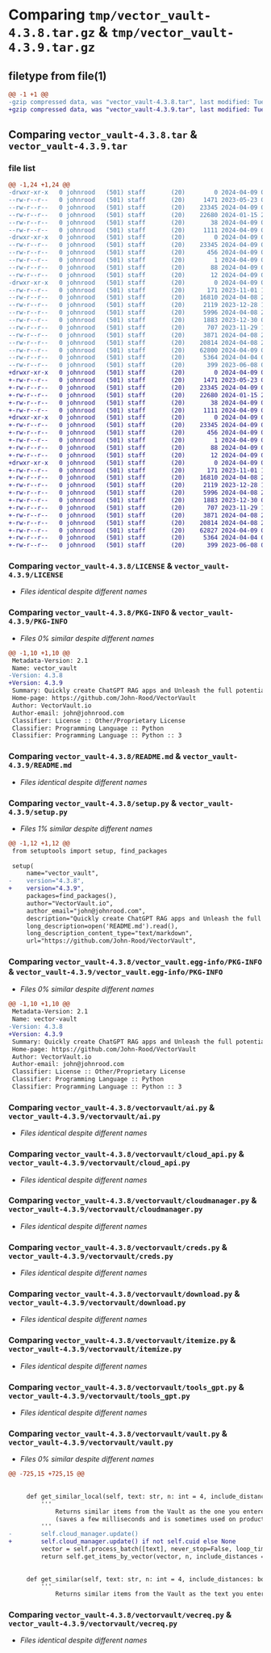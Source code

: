 # Comparing `tmp/vector_vault-4.3.8.tar.gz` & `tmp/vector_vault-4.3.9.tar.gz`

## filetype from file(1)

```diff
@@ -1 +1 @@
-gzip compressed data, was "vector_vault-4.3.8.tar", last modified: Tue Apr  9 00:30:32 2024, max compression
+gzip compressed data, was "vector_vault-4.3.9.tar", last modified: Tue Apr  9 00:39:44 2024, max compression
```

## Comparing `vector_vault-4.3.8.tar` & `vector_vault-4.3.9.tar`

### file list

```diff
@@ -1,24 +1,24 @@
-drwxr-xr-x   0 johnrood   (501) staff       (20)        0 2024-04-09 00:30:32.543182 vector_vault-4.3.8/
--rw-r--r--   0 johnrood   (501) staff       (20)     1471 2023-05-23 07:06:02.000000 vector_vault-4.3.8/LICENSE
--rw-r--r--   0 johnrood   (501) staff       (20)    23345 2024-04-09 00:30:32.543040 vector_vault-4.3.8/PKG-INFO
--rw-r--r--   0 johnrood   (501) staff       (20)    22680 2024-01-15 21:39:47.000000 vector_vault-4.3.8/README.md
--rw-r--r--   0 johnrood   (501) staff       (20)       38 2024-04-09 00:30:32.543217 vector_vault-4.3.8/setup.cfg
--rw-r--r--   0 johnrood   (501) staff       (20)     1111 2024-04-09 00:29:55.000000 vector_vault-4.3.8/setup.py
-drwxr-xr-x   0 johnrood   (501) staff       (20)        0 2024-04-09 00:30:32.539043 vector_vault-4.3.8/vector_vault.egg-info/
--rw-r--r--   0 johnrood   (501) staff       (20)    23345 2024-04-09 00:30:32.000000 vector_vault-4.3.8/vector_vault.egg-info/PKG-INFO
--rw-r--r--   0 johnrood   (501) staff       (20)      456 2024-04-09 00:30:32.000000 vector_vault-4.3.8/vector_vault.egg-info/SOURCES.txt
--rw-r--r--   0 johnrood   (501) staff       (20)        1 2024-04-09 00:30:32.000000 vector_vault-4.3.8/vector_vault.egg-info/dependency_links.txt
--rw-r--r--   0 johnrood   (501) staff       (20)       88 2024-04-09 00:30:32.000000 vector_vault-4.3.8/vector_vault.egg-info/requires.txt
--rw-r--r--   0 johnrood   (501) staff       (20)       12 2024-04-09 00:30:32.000000 vector_vault-4.3.8/vector_vault.egg-info/top_level.txt
-drwxr-xr-x   0 johnrood   (501) staff       (20)        0 2024-04-09 00:30:32.542730 vector_vault-4.3.8/vectorvault/
--rw-r--r--   0 johnrood   (501) staff       (20)      171 2023-11-01 18:30:43.000000 vector_vault-4.3.8/vectorvault/__init__.py
--rw-r--r--   0 johnrood   (501) staff       (20)    16810 2024-04-08 20:07:41.000000 vector_vault-4.3.8/vectorvault/ai.py
--rw-r--r--   0 johnrood   (501) staff       (20)     2119 2023-12-28 19:05:59.000000 vector_vault-4.3.8/vectorvault/cloud_api.py
--rw-r--r--   0 johnrood   (501) staff       (20)     5996 2024-04-08 20:07:11.000000 vector_vault-4.3.8/vectorvault/cloudmanager.py
--rw-r--r--   0 johnrood   (501) staff       (20)     1883 2023-12-30 00:40:36.000000 vector_vault-4.3.8/vectorvault/creds.py
--rw-r--r--   0 johnrood   (501) staff       (20)      707 2023-11-29 18:24:09.000000 vector_vault-4.3.8/vectorvault/download.py
--rw-r--r--   0 johnrood   (501) staff       (20)     3871 2024-04-08 20:07:01.000000 vector_vault-4.3.8/vectorvault/itemize.py
--rw-r--r--   0 johnrood   (501) staff       (20)    20814 2024-04-08 20:06:58.000000 vector_vault-4.3.8/vectorvault/tools_gpt.py
--rw-r--r--   0 johnrood   (501) staff       (20)    62800 2024-04-09 00:29:47.000000 vector_vault-4.3.8/vectorvault/vault.py
--rw-r--r--   0 johnrood   (501) staff       (20)     5364 2024-04-04 04:33:57.000000 vector_vault-4.3.8/vectorvault/vecreq.py
--rw-r--r--   0 johnrood   (501) staff       (20)      399 2023-06-08 04:36:04.000000 vector_vault-4.3.8/vectorvault/wrap.py
+drwxr-xr-x   0 johnrood   (501) staff       (20)        0 2024-04-09 00:39:44.368487 vector_vault-4.3.9/
+-rw-r--r--   0 johnrood   (501) staff       (20)     1471 2023-05-23 07:06:02.000000 vector_vault-4.3.9/LICENSE
+-rw-r--r--   0 johnrood   (501) staff       (20)    23345 2024-04-09 00:39:44.368353 vector_vault-4.3.9/PKG-INFO
+-rw-r--r--   0 johnrood   (501) staff       (20)    22680 2024-01-15 21:39:47.000000 vector_vault-4.3.9/README.md
+-rw-r--r--   0 johnrood   (501) staff       (20)       38 2024-04-09 00:39:44.368520 vector_vault-4.3.9/setup.cfg
+-rw-r--r--   0 johnrood   (501) staff       (20)     1111 2024-04-09 00:39:14.000000 vector_vault-4.3.9/setup.py
+drwxr-xr-x   0 johnrood   (501) staff       (20)        0 2024-04-09 00:39:44.366763 vector_vault-4.3.9/vector_vault.egg-info/
+-rw-r--r--   0 johnrood   (501) staff       (20)    23345 2024-04-09 00:39:44.000000 vector_vault-4.3.9/vector_vault.egg-info/PKG-INFO
+-rw-r--r--   0 johnrood   (501) staff       (20)      456 2024-04-09 00:39:44.000000 vector_vault-4.3.9/vector_vault.egg-info/SOURCES.txt
+-rw-r--r--   0 johnrood   (501) staff       (20)        1 2024-04-09 00:39:44.000000 vector_vault-4.3.9/vector_vault.egg-info/dependency_links.txt
+-rw-r--r--   0 johnrood   (501) staff       (20)       88 2024-04-09 00:39:44.000000 vector_vault-4.3.9/vector_vault.egg-info/requires.txt
+-rw-r--r--   0 johnrood   (501) staff       (20)       12 2024-04-09 00:39:44.000000 vector_vault-4.3.9/vector_vault.egg-info/top_level.txt
+drwxr-xr-x   0 johnrood   (501) staff       (20)        0 2024-04-09 00:39:44.368176 vector_vault-4.3.9/vectorvault/
+-rw-r--r--   0 johnrood   (501) staff       (20)      171 2023-11-01 18:30:43.000000 vector_vault-4.3.9/vectorvault/__init__.py
+-rw-r--r--   0 johnrood   (501) staff       (20)    16810 2024-04-08 20:07:41.000000 vector_vault-4.3.9/vectorvault/ai.py
+-rw-r--r--   0 johnrood   (501) staff       (20)     2119 2023-12-28 19:05:59.000000 vector_vault-4.3.9/vectorvault/cloud_api.py
+-rw-r--r--   0 johnrood   (501) staff       (20)     5996 2024-04-08 20:07:11.000000 vector_vault-4.3.9/vectorvault/cloudmanager.py
+-rw-r--r--   0 johnrood   (501) staff       (20)     1883 2023-12-30 00:40:36.000000 vector_vault-4.3.9/vectorvault/creds.py
+-rw-r--r--   0 johnrood   (501) staff       (20)      707 2023-11-29 18:24:09.000000 vector_vault-4.3.9/vectorvault/download.py
+-rw-r--r--   0 johnrood   (501) staff       (20)     3871 2024-04-08 20:07:01.000000 vector_vault-4.3.9/vectorvault/itemize.py
+-rw-r--r--   0 johnrood   (501) staff       (20)    20814 2024-04-08 20:06:58.000000 vector_vault-4.3.9/vectorvault/tools_gpt.py
+-rw-r--r--   0 johnrood   (501) staff       (20)    62827 2024-04-09 00:39:08.000000 vector_vault-4.3.9/vectorvault/vault.py
+-rw-r--r--   0 johnrood   (501) staff       (20)     5364 2024-04-04 04:33:57.000000 vector_vault-4.3.9/vectorvault/vecreq.py
+-rw-r--r--   0 johnrood   (501) staff       (20)      399 2023-06-08 04:36:04.000000 vector_vault-4.3.9/vectorvault/wrap.py
```

### Comparing `vector_vault-4.3.8/LICENSE` & `vector_vault-4.3.9/LICENSE`

 * *Files identical despite different names*

### Comparing `vector_vault-4.3.8/PKG-INFO` & `vector_vault-4.3.9/PKG-INFO`

 * *Files 0% similar despite different names*

```diff
@@ -1,10 +1,10 @@
 Metadata-Version: 2.1
 Name: vector_vault
-Version: 4.3.8
+Version: 4.3.9
 Summary: Quickly create ChatGPT RAG apps and Unleash the full potential of GenAI with Vector Vault
 Home-page: https://github.com/John-Rood/VectorVault
 Author: VectorVault.io
 Author-email: john@johnrood.com
 Classifier: License :: Other/Proprietary License
 Classifier: Programming Language :: Python
 Classifier: Programming Language :: Python :: 3
```

### Comparing `vector_vault-4.3.8/README.md` & `vector_vault-4.3.9/README.md`

 * *Files identical despite different names*

### Comparing `vector_vault-4.3.8/setup.py` & `vector_vault-4.3.9/setup.py`

 * *Files 1% similar despite different names*

```diff
@@ -1,12 +1,12 @@
 from setuptools import setup, find_packages
 
 setup(
     name="vector_vault",
-    version="4.3.8",
+    version="4.3.9",
     packages=find_packages(),
     author="VectorVault.io",
     author_email="john@johnrood.com",
     description="Quickly create ChatGPT RAG apps and Unleash the full potential of GenAI with Vector Vault",
     long_description=open('README.md').read(),
     long_description_content_type="text/markdown",
     url="https://github.com/John-Rood/VectorVault",
```

### Comparing `vector_vault-4.3.8/vector_vault.egg-info/PKG-INFO` & `vector_vault-4.3.9/vector_vault.egg-info/PKG-INFO`

 * *Files 0% similar despite different names*

```diff
@@ -1,10 +1,10 @@
 Metadata-Version: 2.1
 Name: vector-vault
-Version: 4.3.8
+Version: 4.3.9
 Summary: Quickly create ChatGPT RAG apps and Unleash the full potential of GenAI with Vector Vault
 Home-page: https://github.com/John-Rood/VectorVault
 Author: VectorVault.io
 Author-email: john@johnrood.com
 Classifier: License :: Other/Proprietary License
 Classifier: Programming Language :: Python
 Classifier: Programming Language :: Python :: 3
```

### Comparing `vector_vault-4.3.8/vectorvault/ai.py` & `vector_vault-4.3.9/vectorvault/ai.py`

 * *Files identical despite different names*

### Comparing `vector_vault-4.3.8/vectorvault/cloud_api.py` & `vector_vault-4.3.9/vectorvault/cloud_api.py`

 * *Files identical despite different names*

### Comparing `vector_vault-4.3.8/vectorvault/cloudmanager.py` & `vector_vault-4.3.9/vectorvault/cloudmanager.py`

 * *Files identical despite different names*

### Comparing `vector_vault-4.3.8/vectorvault/creds.py` & `vector_vault-4.3.9/vectorvault/creds.py`

 * *Files identical despite different names*

### Comparing `vector_vault-4.3.8/vectorvault/download.py` & `vector_vault-4.3.9/vectorvault/download.py`

 * *Files identical despite different names*

### Comparing `vector_vault-4.3.8/vectorvault/itemize.py` & `vector_vault-4.3.9/vectorvault/itemize.py`

 * *Files identical despite different names*

### Comparing `vector_vault-4.3.8/vectorvault/tools_gpt.py` & `vector_vault-4.3.9/vectorvault/tools_gpt.py`

 * *Files identical despite different names*

### Comparing `vector_vault-4.3.8/vectorvault/vault.py` & `vector_vault-4.3.9/vectorvault/vault.py`

 * *Files 0% similar despite different names*

```diff
@@ -725,15 +725,15 @@
 
 
     def get_similar_local(self, text: str, n: int = 4, include_distances: bool = False, vault = None):
         '''
             Returns similar items from the Vault as the one you entered, but locally
             (saves a few milliseconds and is sometimes used on production builds)
         '''
-        self.cloud_manager.update()
+        self.cloud_manager.update() if not self.cuid else None
         vector = self.process_batch([text], never_stop=False, loop_timeout=180)[0]
         return self.get_items_by_vector(vector, n, include_distances = include_distances, vault = vault if vault else self.vault)
     
 
     def get_similar(self, text: str, n: int = 4, include_distances: bool = False, vault = None):
         '''
             Returns similar items from the Vault as the text you enter.
```

### Comparing `vector_vault-4.3.8/vectorvault/vecreq.py` & `vector_vault-4.3.9/vectorvault/vecreq.py`

 * *Files identical despite different names*

